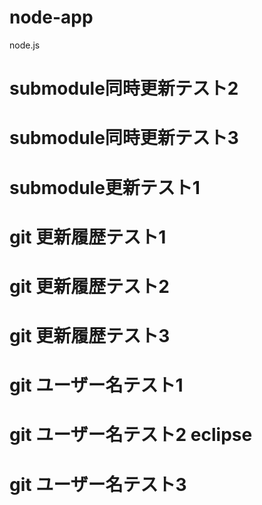 # node-app
node.js

# submodule同時更新テスト2
# submodule同時更新テスト3
# submodule更新テスト1

# git 更新履歴テスト1
# git 更新履歴テスト2
# git 更新履歴テスト3

# git ユーザー名テスト1
# git ユーザー名テスト2 eclipse
# git ユーザー名テスト3
